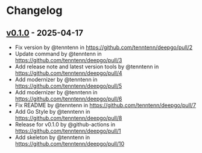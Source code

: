 # Changelog

## [v0.1.0](https://github.com/tenntenn/deepgo/commits/v0.1.0) - 2025-04-17
- Fix version by @tenntenn in https://github.com/tenntenn/deepgo/pull/2
- Update command by @tenntenn in https://github.com/tenntenn/deepgo/pull/3
- Add release note and latest version tools by @tenntenn in https://github.com/tenntenn/deepgo/pull/4
- Add modernizer by @tenntenn in https://github.com/tenntenn/deepgo/pull/5
- Add modernizer by @tenntenn in https://github.com/tenntenn/deepgo/pull/6
- Fix README by @tenntenn in https://github.com/tenntenn/deepgo/pull/7
- Add Go Style by @tenntenn in https://github.com/tenntenn/deepgo/pull/8
- Release for v0.1.0 by @github-actions in https://github.com/tenntenn/deepgo/pull/1
- Add skeleton by @tenntenn in https://github.com/tenntenn/deepgo/pull/10
